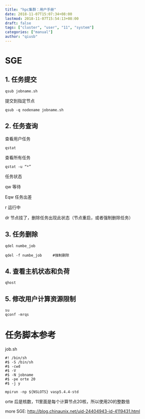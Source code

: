 ```yaml
---
title: "hpc集群：用户手册"
date: 2018-11-07T15:07:34+08:00
lastmod: 2018-11-07T15:54:13+08:00
draft: false
tags: ["cluster", "user", "11", "system"]
categories: ["manual"]
author: "qiusb"
---
```


# SGE

## 1. 任务提交

```
qsub jobname.sh
```

提交到指定节点

```
qsub -q nodename jobname.sh
```

## 2. 任务查询

查看用户任务

```
qstat
```

查看所有任务

```
qstat -u “*”
```

任务状态

qw    等待

Eqw   任务出差

r     运行中

dr    节点挂了，删除任务出现此状态（节点重启，或者强制删除任务）

## 3. 任务删除

```
qdel numbe_job

qdel -f numbe_job     #强制删除
```

## 4. 查看主机状态和负荷

```
qhost
```

## 5. 修改用户计算资源限制

```
su
qconf -mrqs
```

# 任务脚本参考

job.sh

```
#! /bin/sh              
#$ -S /bin/sh           
#$ -cwd                 
#$ -V                   
#$ -N jobname           
#$ -pe orte 20         
#$ -j y                 

mpirun -np ${NSLOTS} vasp5.4.4-std                
```
orte 后是核数，11里面是每个计算节点20核，所以使用20的整数倍

 more SGE:
 http://blog.chinaunix.net/uid-24404943-id-4119431.html
